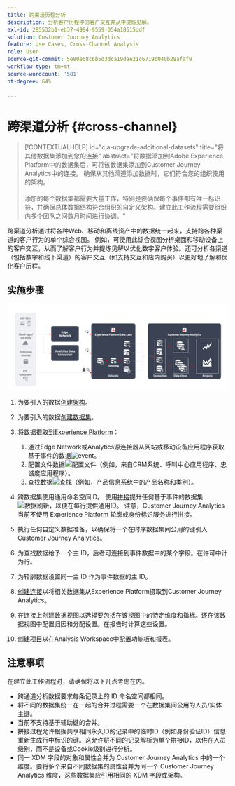 ```yaml
---
title: 跨渠道历程分析
description: 分析客户历程中的客户交互并从中提炼见解。
exl-id: 285532b1-eb37-4984-9559-054a18515ddf
solution: Customer Journey Analytics
feature: Use Cases, Cross-Channel Analysis
role: User
source-git-commit: 5e80e68c6b5d3dca19dae21c6719b040b28afaf9
workflow-type: tm+mt
source-wordcount: '581'
ht-degree: 64%

---
```


# 跨渠道分析 {#cross-channel}

<!-- markdownlint-disable MD034 -->

>[!CONTEXTUALHELP]
>id="cja-upgrade-additional-datasets"
>title="将其他数据集添加到您的连接"
>abstract="将数据添加到Adobe Experience Platform中的数据集后，可将该数据集添加到Customer Journey Analytics中的连接。 确保从其他渠道添加数据时，它们符合您的组织使用的架构。<br><br>添加的每个数据集都需要大量工作，特别是要确保每个事件都有唯一标识符，并确保总体数据结构符合组织的自定义架构。建立此工作流程需要组织内多个团队之间数月时间进行协调。"

<!-- markdownlint-enable MD034 -->

跨渠道分析通过将各种Web、移动和离线资产中的数据统一起来，支持跨各种渠道的客户行为的单个综合视图。 例如，可使用此综合视图分析桌面和移动设备上的客户交互，从而了解客户行为并提炼见解以优化数字客户体验。还可分析各渠道（包括数字和线下渠道）的客户交互（如支持交互和店内购买）以更好地了解和优化客户历程。

## 实施步骤

![此部分所述的实施步骤流程。](../assets/cca-architecture.png)

1. 为要引入的数据[创建架构](https://experienceleague.adobe.com/docs/experience-platform/xdm/tutorials/create-schema-ui.html?lang=zh-Hans)。
1. 为要引入的数据[创建数据集](https://experienceleague.adobe.com/docs/platform-learn/tutorials/data-ingestion/create-datasets-and-ingest-data.html)。
1. [将数据摄取到Experience Platform](https://experienceleague.adobe.com/docs/platform-learn/tutorials/data-ingestion/understanding-data-ingestion.html)：
   1. 通过Edge Network或Analytics源连接器从网站或移动设备应用程序获取基于事件的数据![event](https://spectrum.adobe.com/static/icons/workflow_18/Smock_Events_18_N.svg)。
   2. 配置文件数据![配置文件](https://spectrum.adobe.com/static/icons/workflow_18/Smock_User_18_N.svg)（例如，来自CRM系统、呼叫中心应用程序、忠诚度应用程序）。
   3. 查找数据![查找](https://spectrum.adobe.com/static/icons/workflow_18/Smock_Search_18_N.svg)（例如，产品信息系统中的产品名称和类别）。

1. 跨数据集使用通用命名空间ID。 使用[拼接](../../stitching/overview.md)提升任何基于事件的数据集![数据刷新](https://spectrum.adobe.com/static/icons/workflow_18/Smock_DataRefresh_18_N.svg)，以便在每行提供通用ID。 注意，Customer Journey Analytics 当前不使用 Experience Platform 轮廓或身份标识服务进行拼接。
1. 执行任何自定义数据准备，以确保将一个在时序数据集间公用的键引入 Customer Journey Analytics。
1. 为查找数据给予一个主 ID，后者可连接到事件数据中的某个字段。在许可中计为行。
1. 为轮廓数据设置同一主 ID 作为事件数据的主 ID。
1. [创建连接](../../connections/overview.md)以将相关数据集从Experience Platform摄取到Customer Journey Analytics。
1. 在连接上[创建数据视图](/help/data-views/create-dataview.md)以选择要包括在该视图中的特定维度和指标。还在该数据视图中配置归因和分配设置。在报告时计算这些设置。
1. [创建项目](/help/analysis-workspace/home.md)以在Analysis Workspace中配置功能板和报表。

## 注意事项

在建立此工作流程时，请确保将以下几点考虑在内。

* 跨通道分析数据要求每条记录上的 ID 命名空间都相同。
* 将不同的数据集统一在一起的合并过程需要一个在数据集间公用的人员/实体主键。
* 当前不支持基于辅助键的合并。
* 拼接过程允许根据共享相同永久ID的记录中的临时ID（例如身份验证ID）信息重新生成行中标识的键。这允许将不同的记录解析为单个拼接ID，以供在人员级别，而不是设备或Cookie级别进行分析。
* 同一 XDM 字段的对象和属性合并为 Customer Journey Analytics 中的一个维度。要将多个来自不同数据集的属性合并为同一个 Customer Journey Analytics 维度，这些数据集应引用相同的 XDM 字段或架构。

